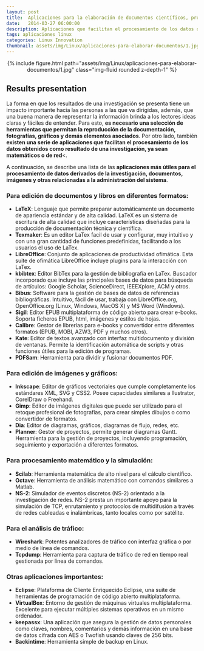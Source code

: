 ```yaml
---
layout: post
title:  Aplicaciones para la elaboración de documentos científicos, procesamiento de datos y simulación
date:   2014-03-27 06:00:00
description: Aplicaciones que facilitan el procesamiento de los datos obtenidos como resultado de una investigación, ya sean matemáticos o de red. A continuación, se describe una lista de las aplicaciones más útiles para el procesamiento de datos derivados de la investigación, documentos, imágenes y otras relacionadas a la administración del sistema.
tags: aplicaciones linux
categories: Linux Innovation
thumbnail: assets/img/Linux/aplicaciones-para-elaborar-documentos/1.jpg
---
```


<div class="row mt-3" style="text-align: center">
    <div class="col-sm mt-3 mt-md-0">
        {% include figure.html path="assets/img/Linux/aplicaciones-para-elaborar-documentos/1.jpg" class="img-fluid rounded z-depth-1" %}
    </div>
</div>

## Results presentation

La forma en que los resultados de una investigación se presenta tiene un impacto importante hacia las personas a las que va dirigidas, además, que una buena manera de representar la información brinda a los lectores ideas claras y fáciles de entender. Para esto, **es necesario una selección de herramientas que permitan la reproducción de la documentación, fotografías, gráficos y demás elementos asociados**. Por otro lado, también **existen una serie de aplicaciones que facilitan el procesamiento de los datos obtenidos como resultado de una investigación, ya sean matemáticos o de red**<.

A continuación, se describe una lista de las **aplicaciones más útiles para el procesamiento de datos derivados de la investigación, documentos, imágenes y otras relacionadas a la administración del sistema**.

### Para edición de documentos y libros en diferentes formatos:

- **LaTeX**: Lenguaje que permite preparar automáticamente un documento de apariencia estándar y de alta calidad. LaTeX es un sistema de escritura de alta calidad que incluye características diseñadas para la producción de documentación técnica y científica.
- **Texmaker**: Es un editor LaTex facil de usar y configurar, muy intuitivo y con una gran cantidad de funciones predefinidas, facilitando a los usuarios el uso de LaTex.
- **LibreOffice**: Conjunto de aplicaciones de productividad ofimática. Esta suite de ofimática LibreOffice incluye plugins para la interacción con LaTex.
- **kbibtex**: Editor BibTex para la gestión de bibliografía en LaTex. Buscador incorporado que incluye las principales bases de datos para búsqueda de artículos: Google Scholar, ScienceDirect, IEEEXplore, ACM y otros.
- **Bibus**: Software para la gestión de bases de datos de referencias bibliográficas. Intuitivo, fácil de usar, trabaja con LibreOffice.org, OpenOffice.org (Linux, Windows, MacOS X) y MS Word (Windows).
- **Sigil**: Editor EPUB multiplataforma de código abierto para crear e-books. Soporta ficheros EPUB, html, imágenes y estilos de hojas.
- **Calibre**: Gestor de librerías para e-books y convertidor entre diferentes formatos (EPUB, MOBI, AZW3, PDF y muchos otros).
- **Kate**: Editor de textos avanzado con interfaz multidocumento y división de ventanas. Permite la identificación automática de scripts y otras funciones útiles para la edición de programas.
- **PDFSam**: Herramienta para dividir y fusionar documentos PDF.

### Para edición de imágenes y gráficos:

- **Inkscape**: Editor de gráficos vectoriales que cumple completamente los estándares XML, SVG y CSS2. Posee capacidades similares a Ilustrator, CorelDraw o Freehand.
- **Gimp**: Editor de imágenes digitales que puede ser utilizado para el retoque profesional de fotografías, para crear simples dibujos o como convertidor de formatos.
- **Dia**: Editor de diagramas, gráficos, diagramas de flujo, redes, etc.
- **Planner**: Gestor de proyectos, permite generar diagramas Gantt. Herramienta para la gestión de proyectos, incluyendo programación, seguimiento y exportación a diferentes formatos.

### Para procesamiento matemático y la simulación:

- **Scilab**: Herramienta matemática de alto nivel para el cálculo científico.
- **Octave**: Herramienta de análisis matemático con comandos similares a Matlab.
- **NS-2**: Simulador de eventos discretos (NS-2) orientado a la investigación de redes. NS-2 presta un importante apoyo para la simulación de TCP, enrutamiento y protocolos de multidifusión a través de redes cableadas e inalámbricas, tanto locales como por satélite.

### Para el análisis de tráfico:

- **Wireshark**: Potentes analizadores de tráfico con interfaz gráfica o por medio de línea de comandos.
- **Tcpdump**: Herramienta para captura de tráfico de red en tiempo real gestionada por línea de comandos.

### Otras aplicaciones importantes:

- **Eclipse**: Plataforma de Cliente Enriquecido Eclipse, una suite de herramientas de programación de código abierto multiplataforma.
- **VirtualBox**: Entorno de gestión de máquinas virtuales multiplataforma. Excelente para ejecutar múltiples sistemas operativos en un mismo ordenador.
- **keepassx**: Una aplicación que asegura la gestión de datos personales como claves, nombres, comentarios y demás información en una base de datos cifrada con AES o Twofish usando claves de 256 bits.
- **Backintime**: Herramienta simple de backup en Linux.
